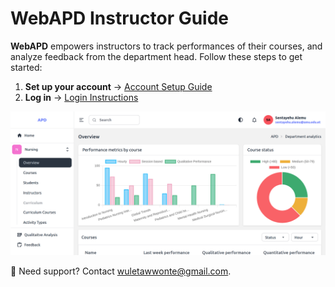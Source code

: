 # WebAPD Instructor Guide

**WebAPD** empowers instructors to track performances of their courses, and analyze feedback from the department head. Follow these steps to get started:

1. **Set up your account** → [Account Setup Guide](setup-account)
2. **Log in** → [Login Instructions](login-instructions)

![Instructor Dashboard Preview](../public/screenshots/regular-user-page.png)

🔹 Need support?
Contact <wuletawwonte@gmail.com>.
